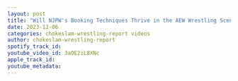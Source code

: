 ```yaml
---
layout: post
title: "Will NJPW's Booking Techniques Thrive in the AEW Wrestling Scene?"
date: 2023-12-06
categories: chokeslam-wrestling-report videos
author: chokeslam-wrestling-report
spotify_track_id: 
youtube_video_id: 3aOE2iL8XNc
apple_track_id: 
youtube_metadata: 
---
```

